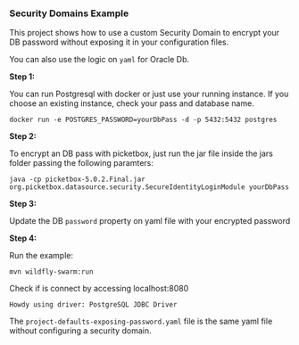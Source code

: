 ### Security Domains Example

This project shows how to use a custom Security Domain to encrypt your DB password without exposing it in your configuration files.

You can also use the logic on `yaml` for Oracle Db.

**Step 1:**

You can run Postgresql with docker or just use your running instance. If you choose an existing instance, check your pass and database name.

```jshelllanguage
docker run -e POSTGRES_PASSWORD=yourDbPass -d -p 5432:5432 postgres
``` 

**Step 2:**

To encrypt an DB pass with picketbox, just run the jar file inside the jars folder passing the following paramters:

```jshelllanguage
java -cp picketbox-5.0.2.Final.jar org.picketbox.datasource.security.SecureIdentityLoginModule yourDbPass
``` 

**Step 3:**

Update the DB `password` property on yaml file with your encrypted password

**Step 4:**

Run the example:

```
mvn wildfly-swarm:run
```

Check if is connect by accessing localhost:8080

```
Howdy using driver: PostgreSQL JDBC Driver
```

The `project-defaults-exposing-password.yaml` file is the same yaml file without configuring a security domain.
